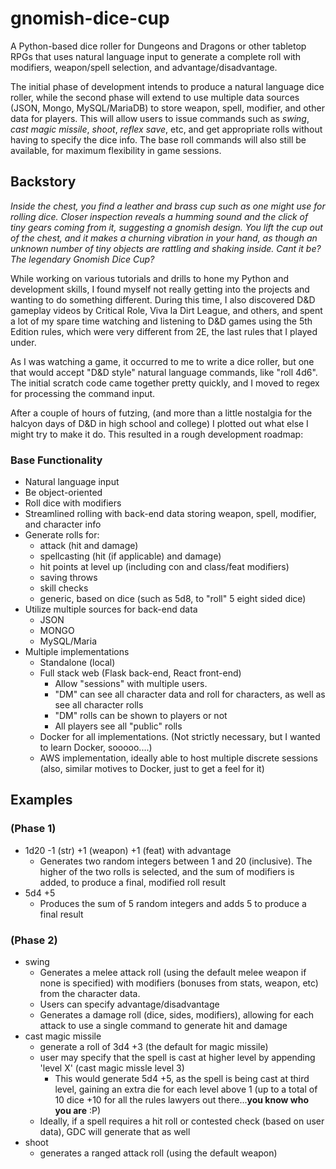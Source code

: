 # gnomish-dice-cup
A Python-based dice roller for Dungeons and Dragons or other tabletop RPGs that uses natural language input to generate a complete roll with modifiers, weapon/spell selection, and advantage/disadvantage.

The initial phase of development intends to produce a natural language dice roller, while the second phase will extend to use multiple data sources (JSON, Mongo, MySQL/MariaDB) to store weapon, spell, modifier, and other data for players.
This will allow users to issue commands such as *swing*, *cast magic missile*, *shoot*, *reflex save*, etc, and get appropriate rolls without having to specify the dice info.  The base roll commands will also still be available, for maximum flexibility in game sessions.

## Backstory
*Inside the chest, you find a leather and brass cup such as one might use for rolling dice.  Closer inspection reveals a humming sound and the click of tiny gears coming from it, suggesting a gnomish design.  You lift the cup out of the chest, and it makes a churning vibration in your hand, as though an unknown number of tiny objects are rattling and shaking inside.  Cant it be?  The legendary Gnomish Dice Cup?*

While working on various tutorials and drills to hone my Python and development skills, I found myself not really getting into the projects and wanting to do something different.
During this time, I also discovered D&D gameplay videos by Critical Role, Viva la Dirt League, and others, and spent a lot of my spare time watching and listening to D&D games using the 5th Edition rules, which were very different from 2E, the last rules that I played under.


As I was watching a game, it occurred to me to write a dice roller, but one that would accept "D&D style" natural language commands, like "roll 4d6".
The initial scratch code came together pretty quickly, and I moved to regex for processing the command input.

After a couple of hours of futzing, (and more than a little nostalgia for the halcyon days of D&D in high school and college) I plotted out what else I might try to make it do.  This resulted in a rough development roadmap:

### Base Functionality
* Natural language input
* Be object-oriented
* Roll dice with modifiers
* Streamlined rolling with back-end data storing weapon, spell, modifier, and character info
* Generate rolls for:
  * attack (hit and damage)
  * spellcasting (hit (if applicable) and damage)
  * hit points at level up (including con and class/feat modifiers)
  * saving throws
  * skill checks
  * generic, based on dice (such as 5d8, to "roll" 5 eight sided dice)
* Utilize multiple sources for back-end data
  * JSON
  * MONGO
  * MySQL/Maria
* Multiple implementations
  * Standalone (local)
  * Full stack web (Flask back-end, React front-end)
    * Allow "sessions" with multiple users.
    * "DM" can see all character data and roll for characters, as well as see all character rolls
    * "DM" rolls can be shown to players or not
    * All players see all "public" rolls
  * Docker for all implementations.  (Not strictly necessary, but I wanted to learn Docker, sooooo....)
  * AWS implementation, ideally able to host multiple discrete sessions (also, similar motives to Docker, just to get a feel for it)



## Examples
### (Phase 1)
* 1d20 -1 (str) +1 (weapon) +1 (feat) with advantage
  * Generates two random integers between 1 and 20 (inclusive).  The higher of the two rolls is selected, and the sum of modifiers is added, to produce a final, modified roll result 
* 5d4 +5
  * Produces the sum of 5 random integers and adds 5 to produce a final result


### (Phase 2)
* swing
  * Generates a melee attack roll (using the default melee weapon if none is specified) with modifiers (bonuses from stats, weapon, etc) from the character data.
  * Users can specify advantage/disadvantage
  * Generates a damage roll (dice, sides, modifiers), allowing for each attack to use a single command to generate hit and damage
* cast magic missile
  * generate a roll of 3d4 +3 (the default for magic missile)
  * user may specify that the spell is cast at higher level by appending 'level X' (cast magic missle level 3)
    * This would generate 5d4 +5, as the spell is being cast at third level, gaining an extra die for each level above 1 (up to a total of 10 dice +10 for all the rules lawyers out there...**you know who you are** :P)
  * Ideally, if a spell requires a hit roll or contested check (based on user data), GDC will generate that as well
* shoot
  * generates a ranged attack roll (using the default weapon)
  